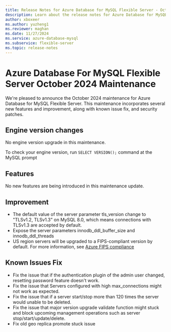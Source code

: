 ```yaml
---
title: Release Notes for Azure Database for MySQL Flexible Server - October 2024
description: Learn about the release notes for Azure Database for MySQL Flexible Server October 2024.
author: xboxeer
ms.author: yuzheng1
ms.reviewer: maghan
ms.date: 11/27/2024
ms.service: azure-database-mysql
ms.subservice: flexible-server
ms.topic: release-notes
---
```


# Azure Database For MySQL Flexible Server October 2024 Maintenance

We're pleased to announce the October 2024 maintenance for Azure Database for MySQL Flexible Server. This maintenance incorporates several new features and improvement, along with known issue fix, and security patches.

## Engine version changes

No engine version upgrade in this maintenance.

To check your engine version, run `SELECT VERSION();` command at the MySQL prompt

## Features

No new features are being introduced in this maintenance update.

## Improvement

- The default value of the server parameter tls_version change to "TLSv1.2, TLSv1.3" on MySQL 8.0, which means connections with TLSv1.3 are accepted by default.
- Expose the server parameters innodb_ddl_buffer_size and innodb_ddl_threads
- US region servers will be upgraded to a FIPS-compliant version by default. For more information, see [Azure FIPS compliance](/azure/compliance/offerings/offering-fips-140-2)

## Known Issues Fix

- Fix the issue that if the authentication plugin of the admin user changed, resetting password feature doesn't work.
- Fix the issue that Servers configured with high max_connections might not work as expected.
- Fix the issue that if a server start/stop more than 120 times the server would unable to be deleted.
- Fix the issue that major version upgrade validate function might stuck and block upcoming management operations such as server stop/start/update/delete.
- Fix old geo replica promote stuck issue
